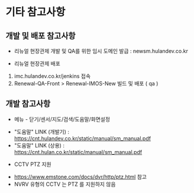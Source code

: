 # 기타 참고사항

## 개발 및 배포 참고사항

* 리뉴얼 현장관제 개발 및 QA를 위한 임시 도메인 발급 : newsm.hulandev.co.kr

* 리뉴얼 현장관제 배포

1. imc.hulandev.co.kr/jenkins  접속
2. Renewal-QA-Front > Renewal-IMOS-New 빌드 및 배포  ( qa )

## 개발 참고사항

* 메뉴 - 닫기/센서/지도/검색/도움말/화면설정 

 - "도움말" LINK (개발기) : https://cnt.hulandev.co.kr/static/manual/sm_manual.pdf
 - "도움말" LINK (상용) : https://cnt.hulan.co.kr/static/manual/sm_manual.pdf

* CCTV PTZ 지원
 - https://www.emstone.com/docs/dvr/http/ptz.html  참고
 - NVRV 유형의 CCTV 는 PTZ 를 지원하지 않음 
